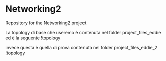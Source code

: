 # Networking2
Repository for the Networking2 project

La topology di base che useremo è contenuta nel folder project_files_eddie ed è la seguente
[!topology](project1.jpg)


invece questa è quella di prova contenuta nel folder project_files_eddie_2
[!topology](project2.jpg)
